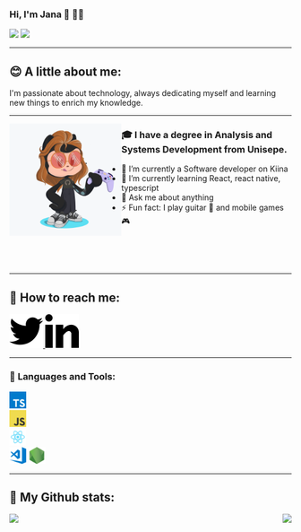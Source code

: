 ### Hi, I'm Jana 👋 :woman_technologist:
![](https://visitor-badge.laobi.icu/badge?page_id=janapc)
![](https://img.shields.io/github/followers/janapc?style=social)
****
## :blush: A little about me:
I'm passionate about technology, always dedicating myself and learning new things to enrich my knowledge.

****

<img align="left" width="200" height="200" src="./assets/octocat.png" /> 

<p  align="right">
  
### :mortar_board: I have a degree in Analysis and Systems Development from Unisepe. 
  
- 🔭 I’m currently a Software developer on Kiina
- 🌱 I’m currently learning React, react native, typescript
- 💬 Ask me about anything
- :zap: Fun fact: I play guitar :guitar: and mobile games :video_game:
  <p>
  <br/>
  <br/>
  <br/>
****
  
## :mag_right: **How to reach me:**

<a href="https://twitter.com/_janapc_">
<img src="./assets/twitter.svg">
</a>

<a href="https://www.linkedin.com/in/janaina-pedrina">
  <img src="./assets/linkedin.svg">
</a>

****

### :rocket: **Languages and Tools:**
<code><img height="30" src="https://raw.githubusercontent.com/github/explore/80688e429a7d4ef2fca1e82350fe8e3517d3494d/topics/typescript/typescript.png" alt="Typescript">
</code>
<code><img height="30" src="https://raw.githubusercontent.com/github/explore/80688e429a7d4ef2fca1e82350fe8e3517d3494d/topics/javascript/javascript.png" alt="Javascript">
</code>
<code><img height="30" src="https://raw.githubusercontent.com/github/explore/80688e429a7d4ef2fca1e82350fe8e3517d3494d/topics/react/react.png" alt="React">
</code>
<code><img height="30" src="https://raw.githubusercontent.com/github/explore/80688e429a7d4ef2fca1e82350fe8e3517d3494d/topics/visual-studio-code/visual-studio-code.png" alt="VS Code" ></code>
<code><img height="30" src="https://raw.githubusercontent.com/github/explore/80688e429a7d4ef2fca1e82350fe8e3517d3494d/topics/nodejs/nodejs.png" alt="nodejs"></code>

****

## :tada: My Github stats:
<img align="left" src="https://github-readme-stats.vercel.app/api/top-langs/?username=janapc&theme=tokyonight" />
<img align="right" src="https://github-readme-stats.vercel.app/api?username=janapc&show_icons=true&theme=tokyonight" />

